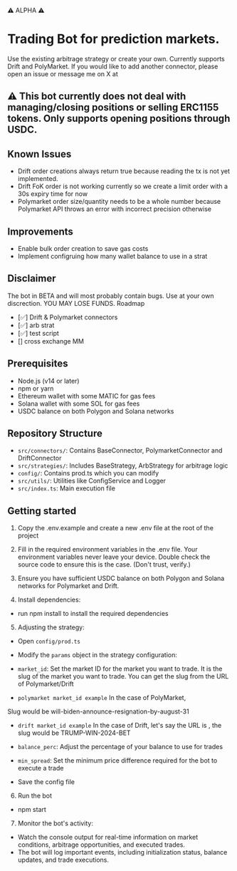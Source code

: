 ⚠️ ALPHA ⚠️

# Trading Bot for prediction markets.

Use the existing arbitrage strategy or create your own. Currently supports Drift and PolyMarket. If you would like to add another connector, please open an issue or message me on X at

## ⚠️ This bot currently does not deal with managing/closing positions or selling ERC1155 tokens. Only supports opening positions through USDC.

## Known Issues
- Drift order creations always return true because reading the tx is not yet implemented.
- Drift FoK order is not working currently so we create a limit order with a 30s expiry time for now
- Polymarket order size/quantity needs to be a whole number because Polymarket API throws an error with incorrect precision otherwise

## Improvements
- Enable bulk order creation to save gas costs
- Implement configruing how many wallet balance to use in a strat

## Disclaimer

The bot in BETA and will most probably contain bugs. Use at your own discrection. YOU MAY LOSE FUNDS. Roadmap

- [✅] Drift & Polymarket connectors
- [✅] arb strat
- [✅] test script
- [] cross exchange MM

## Prerequisites

- Node.js (v14 or later)
- npm or yarn
- Ethereum wallet with some MATIC for gas fees
- Solana wallet with some SOL for gas fees
- USDC balance on both Polygon and Solana networks

## Repository Structure

- `src/connectors/`: Contains BaseConnector, PolymarketConnector and DriftConnector
- `src/strategies/`: Includes BaseStrategy, ArbStrategy for arbitrage logic
- `config/`: Contains prod.ts which you can modify
- `src/utils/`: Utilities like ConfigService and Logger
- `src/index.ts`: Main execution file

## Getting started

1. Copy the .env.example and create a new .env file at the root of the project

2. Fill in the required environment variables in the .env file. Your environment variables never leave your device. Double check the source code to ensure this is the case. (Don't trust, verify.)

3. Ensure you have sufficient USDC balance on both Polygon and Solana networks for Polymarket and Drift.

4. Install dependencies:
- run npm install to install the required dependencies

5. Adjusting the strategy:
- Open `config/prod.ts`
- Modify the `params` object in the strategy configuration:
- `market_id`: Set the market ID for the market you want to trade. It is the slug of the market you want to trade. You can get the slug from the URL of Polymarket/Drift

- `polymarket market_id example`
In the case of PolyMarket,

Slug would be will-biden-announce-resignation-by-august-31

- `drift market_id example`
In the case of Drift, let's say the URL is ,
the slug would be TRUMP-WIN-2024-BET

- `balance_perc`: Adjust the percentage of your balance to use for trades

- `min_spread`: Set the minimum price difference required for the bot to execute a trade
- Save the config file

6. Run the bot
- npm start

7. Monitor the bot's activity:
- Watch the console output for real-time information on market conditions, arbitrage opportunities, and executed trades.
- The bot will log important events, including initialization status, balance updates, and trade executions.




















